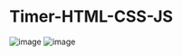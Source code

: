 # Timer-HTML-CSS-JS
![image](https://github.com/user-attachments/assets/f9e0ad78-7e70-41e5-8b31-56fc3b485c00)
![image](https://github.com/user-attachments/assets/751c22a9-9e16-4711-8ce6-653b6faac3ea)
